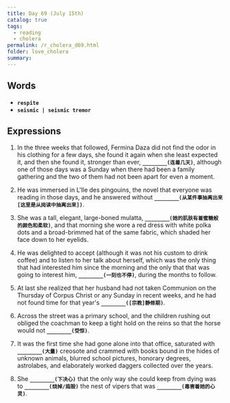 ```yaml
---
title: Day 69 (July 15th)
catalog: true
tags: 
  - reading
  - cholera
permalink: /r_cholera_d69.html
folder: love_cholera
summary: 
---
```


## Words

-   <b data-toggle="tooltip" data-original-title="{{site.data.glossary.respite}}">`respite`</b>
-   <b data-toggle="tooltip" data-original-title="{{site.data.glossary.seismic}}">`seismic | seismic tremor`</b>



## Expressions

1.  In the three weeks that followed, Fermina Daza did not find the odor in his clothing for a few days, she found it again when she least expected it, and then she found it, stronger than ever, <b data-toggle="tooltip" data-original-title="{{site.data.answers.69_a}}">`________(连着几天)`</b>, although one of those days was a Sunday when there had been a family gathering and the two of them had not been apart for even a moment.

2.  He was immersed in L'Ile des pingouins, the novel that everyone was reading in those days, and he answered without <b data-toggle="tooltip" data-original-title="{{site.data.answers.69_b}}">`________(从某件事抽离出来[这里是从阅读中抽离出来])`</b>.

3.  She was a tall, elegant, large-boned mulatta, <b data-toggle="tooltip" data-original-title="{{site.data.answers.69_c}}">`________(她的肌肤有着蜜糖般的颜色和柔软)`</b>, and that morning she wore a red dress with white polka dots and a broad-brimmed hat of the same fabric, which shaded her face down to her eyelids.

4.  He was delighted to accept (although it was not his custom to drink coffee) and to listen to her talk about herself, which was the only thing that had interested him since the morning and the only that that was going to interest him, <b data-toggle="tooltip" data-original-title="{{site.data.answers.69_d}}">`________(一刻也不停)`</b>, during the months to follow.

5.  At last she realized that her husband had not taken Communion on the Thursday of Corpus Christ or any Sunday in recent weeks, and he had not found time for that year's <b data-toggle="tooltip" data-original-title="{{site.data.answers.69_e}}">`________([宗教]静修期)`</b>.

6.  Across the street was a primary school, and the children rushing out obliged the coachman to keep a tight hold on the reins so that the horse would not <b data-toggle="tooltip" data-original-title="{{site.data.answers.69_f}}">`________(受惊)`</b>.

7.  It was the first time she had gone alone into that office, saturated with <b data-toggle="tooltip" data-original-title="{{site.data.answers.69_g}}">`________(大量)`</b> creosote and crammed with books bound in the hides of unknown animals, blurred school pictures, honorary degrees, astrolabes, and elaborately worked daggers collected over the years.

8.  She <b data-toggle="tooltip" data-original-title="{{site.data.answers.69_h}}">`________(下决心)`</b> that the only way she could keep from dying was to <b data-toggle="tooltip" data-original-title="{{site.data.answers.69_h2}}">`________(烧掉/捣毁)`</b> the nest of vipers that was <b data-toggle="tooltip" data-original-title="{{site.data.answers.69_h3}}">`________(毒害着她的心灵)`</b>.